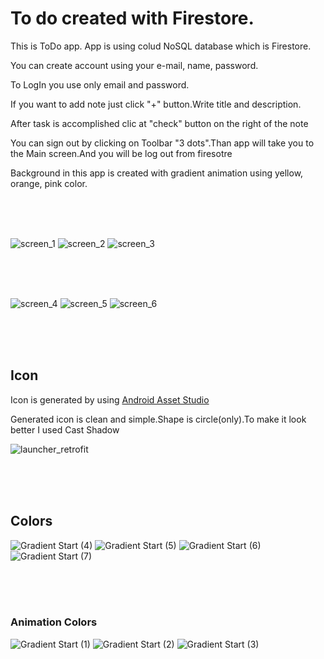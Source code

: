 # To do created with Firestore.
 This is ToDo app. App is using colud NoSQL database which is Firestore.
 
 You can create account using your e-mail, name, password.
 
 To LogIn you use only email and password.
 
 If you want to add note just click "+" button.Write title and description.
 
 After task is accomplished clic at "check" button on the right of the note
 
 You can sign out by clicking on Toolbar "3 dots".Than app will take you to the Main screen.And you will be log out from firesotre
 
 Background in this app is created with gradient animation using yellow, orange, pink color.
 
<br>
<br>
<br>

![screen_1](https://user-images.githubusercontent.com/66402503/83960900-77fb4600-a88e-11ea-8506-13c59d2f1f2d.jpg)
![screen_2](https://user-images.githubusercontent.com/66402503/83960901-792c7300-a88e-11ea-9c05-158909caf1f9.jpg)
![screen_3](https://user-images.githubusercontent.com/66402503/83960903-792c7300-a88e-11ea-9141-9b834f50aa3c.jpg)

<br>
<br>
<br>

![screen_4](https://user-images.githubusercontent.com/66402503/83960904-79c50980-a88e-11ea-80e1-52948e0c6e49.jpg)
![screen_5](https://user-images.githubusercontent.com/66402503/83960906-7a5da000-a88e-11ea-85dc-ffba3c14b54a.jpg)
![screen_6](https://user-images.githubusercontent.com/66402503/83960907-7a5da000-a88e-11ea-870d-f2472a86932b.jpg)

<br>
<br>
<br>

## Icon

Icon is generated by using [Android Asset Studio](https://romannurik.github.io/AndroidAssetStudio)

Generated icon is clean and simple.Shape is circle(only).To make it look better I used Cast Shadow

![launcher_retrofit](https://user-images.githubusercontent.com/66402503/85548932-bda26780-b61f-11ea-87fc-fcc29ef1047b.png)

<br>
<br>
<br>

## Colors

![Gradient Start (4)](https://user-images.githubusercontent.com/66402503/85551580-6d78d480-b622-11ea-8d29-f7ec8448dcf9.png)
![Gradient Start (5)](https://user-images.githubusercontent.com/66402503/85551677-85505880-b622-11ea-8d63-b061b3237d99.png)
![Gradient Start (6)](https://user-images.githubusercontent.com/66402503/85551812-a9ac3500-b622-11ea-8550-291a36387610.png)
![Gradient Start (7)](https://user-images.githubusercontent.com/66402503/85551896-be88c880-b622-11ea-8dd9-73ac6586b6f3.png)

<br>
<br>
<br>

### Animation Colors
![Gradient Start (1)](https://user-images.githubusercontent.com/66402503/85550530-5980a300-b621-11ea-8d6a-e7671625365f.png)
![Gradient Start (2)](https://user-images.githubusercontent.com/66402503/85550888-b2e8d200-b621-11ea-9b86-ea8f415538ec.png)
![Gradient Start (3)](https://user-images.githubusercontent.com/66402503/85550995-d449be00-b621-11ea-9097-0ceedd94e725.png)
